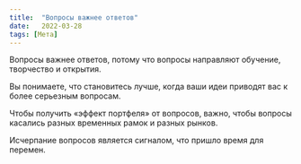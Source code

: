 ```yaml
---
title:  "Вопросы важнее ответов"
date:   2022-03-28
tags: [Мета]
---
```




Вопросы важнее ответов, потому что вопросы направляют обучение, творчество и открытия.

Вы понимаете, что становитесь лучше, когда ваши идеи приводят вас к более серьезным вопросам.

Чтобы получить «эффект портфеля» от вопросов, важно, чтобы вопросы касались разных временных рамок и разных рынков.

Исчерпание вопросов является сигналом, что пришло время для перемен.


